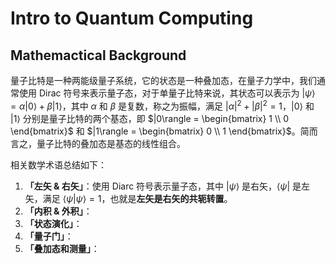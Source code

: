 # Intro to Quantum Computing

## Mathemactical Background

量子比特是一种两能级量子系统，它的状态是一种叠加态，在量子力学中，我们通常使用 Dirac 符号来表示量子态，对于单量子比特来说，其状态可以表示为 $|\psi\rangle = \alpha |0\rangle + \beta |1\rangle$，其中 $\alpha$ 和 $\beta$ 是复数，称之为振幅，满足 $|\alpha|^2 + |\beta|^2 = 1$，$|0\rangle$ 和 $|1\rangle$ 分别是量子比特的两个基态，即 $|0\rangle = \begin{bmatrix} 1 \\ 0 \end{bmatrix}$ 和 $|1\rangle = \begin{bmatrix} 0 \\ 1 \end{bmatrix}$。简而言之，量子比特的叠加态是基态的线性组合。

相关数学术语总结如下：

1. **「左矢 & 右矢」**：使用 Diarc 符号表示量子态，其中 $|\psi\rangle$ 是右矢，$\langle\psi|$ 是左矢，满足 $\langle\psi|\psi\rangle = 1$，也就是**左矢是右矢的共轭转置**。
2. **「内积 & 外积」**：
3. **「状态演化」**：
4. **「量子门」**：
5. **「叠加态和测量」**：

